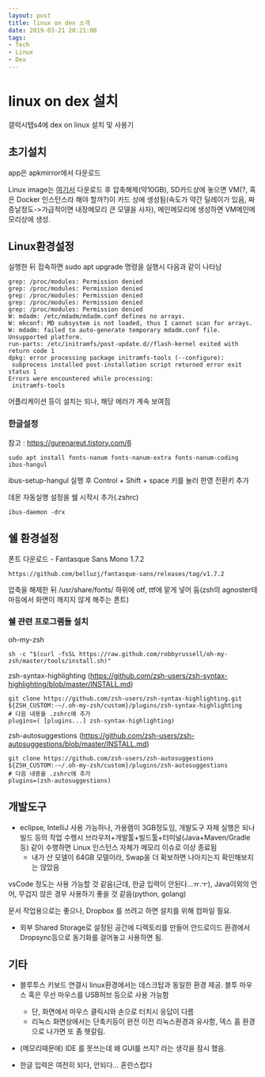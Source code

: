 ```yaml
---
layout: post
title: linux on dex 소개
date: 2019-03-21 20:21:00
tags:
- Tech
- Linux
- Dex
---
```


# linux on dex 설치

갤럭시탭s4에 dex on linux 설치 및 사용기


## 초기설치

app은 apkmirror에서 다운로드

Linux image는 [여기서](https://webview.linuxondex.com/) 다운로드 후 압축해제(약10GB), SD카드상에 놓으면 VM(?, 혹은 Docker 인스턴스라 해야 할까?)이 카드 상에 생성됨(속도가 약간 딜레이가 있음, 짜증날정도->가급적이면 내장메모리 큰 모델을 사자), 메인메모리에 생성하면 VM메인메모리상에 생성. 

## Linux환경설정

실행한 뒤 접속하면 
sudo apt upgrade 명령을 실행시 다음과 같이 나타남

	grep: /proc/modules: Permission denied
	grep: /proc/modules: Permission denied
	grep: /proc/modules: Permission denied
	grep: /proc/modules: Permission denied
	grep: /proc/modules: Permission denied
	W: mdadm: /etc/mdadm/mdadm.conf defines no arrays.
	W: mkconf: MD subsystem is not loaded, thus I cannot scan for arrays.
	W: mdadm: failed to auto-generate temporary mdadm.conf file.
	Unsupported platform.
	run-parts: /etc/initramfs/post-update.d//flash-kernel exited with return code 1
	dpkg: error processing package initramfs-tools (--configure):
	 subprocess installed post-installation script returned error exit status 1
	Errors were encountered while processing:
	 initramfs-tools

어플리케이션 등이 설치는 되나, 해당 에러가 계속 보여짐


### 한글설정

참고 : https://gurenareut.tistory.com/6

    sudo apt install fonts-nanum fonts-nanum-extra fonts-nanum-coding ibus-hangul

ibus-setup-hangul 실행 후 Control + Shift + space 키를 눌러 한영 전환키 추가 

데몬 자동실행 설정을 쉘 시작시 추가(.zshrc)

    ibus-daemon -drx


## 쉘 환경설정

폰트 다운로드 - Fantasque Sans Mono 1.7.2 
	
    https://github.com/belluzj/fantasque-sans/releases/tag/v1.7.2

압축을 해제한 뒤 /usr/share/fonts/ 하위에 otf, ttf에 맡게 넣어 둠(zsh의 agnoster테마등에서 화면이 깨지지 않게 해주는 폰트)


### 쉘 관련 프로그램들 설치

    
oh-my-zsh 

    sh -c "$(curl -fsSL https://raw.github.com/robbyrussell/oh-my-zsh/master/tools/install.sh)"

zsh-syntax-highlighting
(https://github.com/zsh-users/zsh-syntax-highlighting/blob/master/INSTALL.md)

    git clone https://github.com/zsh-users/zsh-syntax-highlighting.git ${ZSH_CUSTOM:-~/.oh-my-zsh/custom}/plugins/zsh-syntax-highlighting
    # 다음 내용을 .zshrc에 추가
    plugins=( [plugins...] zsh-syntax-highlighting)

zsh-autosuggestions
(https://github.com/zsh-users/zsh-autosuggestions/blob/master/INSTALL.md)

    git clone https://github.com/zsh-users/zsh-autosuggestions ${ZSH_CUSTOM:-~/.oh-my-zsh/custom}/plugins/zsh-autosuggestions
    # 다음 내용을 .zshrc에 추가
    plugins=(zsh-autosuggestions)

## 개발도구

- eclipse, IntelliJ 사용 가능하나, 가용램이 3GB정도임, 개발도구 자체 실행은 되나 빌드 등의 작업 수행시 브라우저+개발툴+빌드툴+터미널(Java+Maven/Gradle등) 같이 수행하면 Linux 인스턴스 자체가 메모리 이슈로 이상 종료됨
  - 내가 산 모델이 64GB 모델이라, Swap을 더 확보하면 나아지는지 확인해보지는 않았음


vsCode 정도는 사용 가능할 것 같음(근데, 한글 입력이 안된다...ㅠ.ㅜ), Java이외의 언어, 무겁지 않은 경우 사용하기 좋을 것 같음(python, golang)

문서 작업용으로는 좋으나, Dropbox 를 쓰려고 하면 설치를 위해 컴파일 필요.
  - 외부 Shared Storage로 설정된 공간에 디렉토리를 만들어 안드로이드 환경에서 Dropsync등으로 동기화를 걸어놓고 사용하면 됨.


## 기타

- 블루투스 키보드 연결시 linux환경에서는 데스크탑과 동일한 환경 제공. 블투 마우스 혹은 무선 마우스를 USB허브 등으로 사용 가능함
    - 단, 화면에서 마우스 클릭시와 손으로 터치시 응답이 다름
    - 리눅스 화면상에서는 단축키등이 완전 이전 리눅스환경과 유사함, 덱스 홈 환경으로 나가면 또 좀 헷갈림.
    
- (메모리때문에) IDE 를 못쓰는데 왜 GUI를 쓰지? 라는 생각을 잠시 했음.

- 한글 입력은 여전히 되다, 안되다... 혼란스럽다



